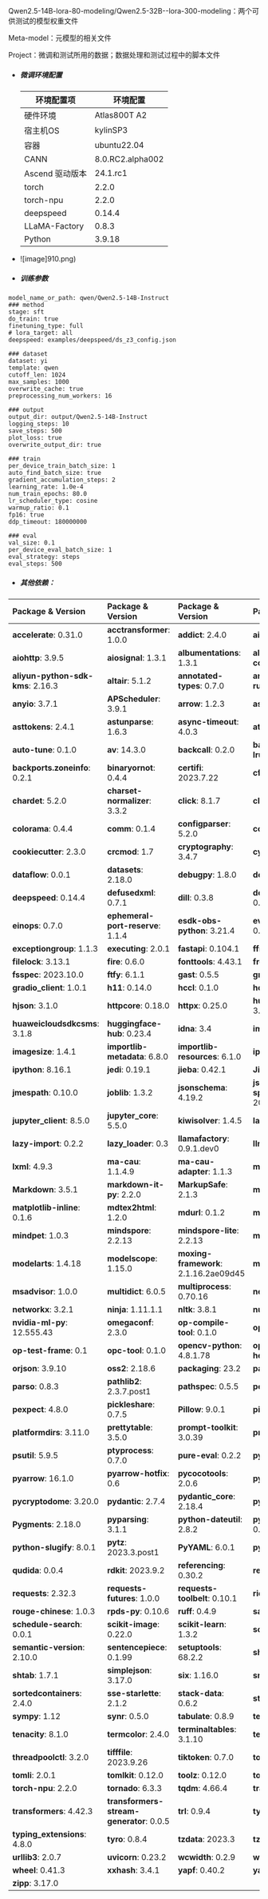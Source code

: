 Qwen2.5-14B-lora-80-modeling/Qwen2.5-32B--lora-300-modeling：两个可供测试的模型权重文件

Meta-model：元模型的相关文件

Project：微调和测试所用的数据；数据处理和测试过程中的脚本文件

- ##### 微调环境配置

  | 环境配置项      | 环境配置         |
  | --------------- | ---------------- |
  | 硬件环境        | Atlas800T A2     |
  | 宿主机OS        | kylinSP3         |
  | 容器            | ubuntu22.04      |
  | CANN            | 8.0.RC2.alpha002 |
  | Ascend 驱动版本 | 24.1.rc1         |
  | torch           | 2.2.0            |
  | torch-npu       | 2.2.0            |
  | deepspeed       | 0.14.4           |
  | LLaMA-Factory   | 0.8.3            |
  | Python          | 3.9.18           |

- ![image]910.png)

- ##### 训练参数

```
model_name_or_path: qwen/Qwen2.5-14B-Instruct
### method
stage: sft
do_train: true
finetuning_type: full
# lora_target: all
deepspeed: examples/deepspeed/ds_z3_config.json

### dataset
dataset: yi
template: qwen
cutoff_len: 1024
max_samples: 1000
overwrite_cache: true
preprocessing_num_workers: 16

### output
output_dir: output/Qwen2.5-14B-Instruct
logging_steps: 10
save_steps: 500
plot_loss: true
overwrite_output_dir: true

### train
per_device_train_batch_size: 1
auto_find_batch_size: true
gradient_accumulation_steps: 2
learning_rate: 1.0e-4
num_train_epochs: 80.0
lr_scheduler_type: cosine
warmup_ratio: 0.1
fp16: true
ddp_timeout: 180000000

### eval
val_size: 0.1
per_device_eval_batch_size: 1
eval_strategy: steps
eval_steps: 500
```

- ##### 其他依赖：

| Package & Version                 | Package & Version                        | Package & Version                     | Package & Version                        |
| :-------------------------------- | :--------------------------------------- | :------------------------------------ | :--------------------------------------- |
| **accelerate**: 0.31.0            | **acctransformer**: 1.0.0                | **addict**: 2.4.0                     | **aiofiles**: 23.2.1                     |
| **aiohttp**: 3.9.5                | **aiosignal**: 1.3.1                     | **albumentations**: 1.3.1             | **aliyun-python-sdk-core**: 2.15.1       |
| **aliyun-python-sdk-kms**: 2.16.3 | **altair**: 5.1.2                        | **annotated-types**: 0.7.0            | **antlr4-python3-runtime**: 4.9.3        |
| **anyio**: 3.7.1                  | **APScheduler**: 3.9.1                   | **arrow**: 1.2.3                      | **ascendebug**: 0.1.0                    |
| **asttokens**: 2.4.1              | **astunparse**: 1.6.3                    | **async-timeout**: 4.0.3              | **attrs**: 23.1.0                        |
| **auto-tune**: 0.1.0              | **av**: 14.3.0                           | **backcall**: 0.2.0                   | **backports.functools-lru-cache**: 1.6.5 |
| **backports.zoneinfo**: 0.2.1     | **binaryornot**: 0.4.4                   | **certifi**: 2023.7.22                | **cffi**: 1.15.1                         |
| **chardet**: 5.2.0                | **charset-normalizer**: 3.3.2            | **click**: 8.1.7                      | **cloudpickle**: 3.0.0                   |
| **colorama**: 0.4.4               | **comm**: 0.1.4                          | **configparser**: 5.2.0               | **contourpy**: 1.1.1                     |
| **cookiecutter**: 2.3.0           | **crcmod**: 1.7                          | **cryptography**: 3.4.7               | **cycler**: 0.12.1                       |
| **dataflow**: 0.0.1               | **datasets**: 2.18.0                     | **debugpy**: 1.8.0                    | **decorator**: 5.1.1                     |
| **deepspeed**: 0.14.4             | **defusedxml**: 0.7.1                    | **dill**: 0.3.8                       | **docstring_parser**: 0.16               |
| **einops**: 0.7.0                 | **ephemeral-port-reserve**: 1.1.4        | **esdk-obs-python**: 3.21.4           | **eval_type_backport**: 0.2.0            |
| **exceptiongroup**: 1.1.3         | **executing**: 2.0.1                     | **fastapi**: 0.104.1                  | **ffmpy**: 0.3.1                         |
| **filelock**: 3.13.1              | **fire**: 0.6.0                          | **fonttools**: 4.43.1                 | **frozenlist**: 1.4.1                    |
| **fsspec**: 2023.10.0             | **ftfy**: 6.1.1                          | **gast**: 0.5.5                       | **gradio**: 4.36.1                       |
| **gradio_client**: 1.0.1          | **h11**: 0.14.0                          | **hccl**: 0.1.0                       | **hccl-parser**: 0.1                     |
| **hjson**: 3.1.0                  | **httpcore**: 0.18.0                     | **httpx**: 0.25.0                     | **huaweicloudsdkcore**: 3.1.8            |
| **huaweicloudsdkcsms**: 3.1.8     | **huggingface-hub**: 0.23.4              | **idna**: 3.4                         | **imageio**: 2.31.6                      |
| **imagesize**: 1.4.1              | **importlib-metadata**: 6.8.0            | **importlib-resources**: 6.1.0        | **ipykernel**: 6.26.0                    |
| **ipython**: 8.16.1               | **jedi**: 0.19.1                         | **jieba**: 0.42.1                     | **Jinja2**: 3.1.2                        |
| **jmespath**: 0.10.0              | **joblib**: 1.3.2                        | **jsonschema**: 4.19.2                | **jsonschema-specifications**: 2023.7.1  |
| **jupyter_client**: 8.5.0         | **jupyter_core**: 5.5.0                  | **kiwisolver**: 1.4.5                 | **latex2mathml**: 3.76.0                 |
| **lazy-import**: 0.2.2            | **lazy_loader**: 0.3                     | **llamafactory**: 0.9.1.dev0          | **llm-engine**: 0.0.1                    |
| **lxml**: 4.9.3                   | **ma-cau**: 1.1.4.9                      | **ma-cau-adapter**: 1.1.3             | **ma-cli**: 1.2.1                        |
| **Markdown**: 3.5.1               | **markdown-it-py**: 2.2.0                | **MarkupSafe**: 2.1.3                 | **matplotlib**: 3.8.0                    |
| **matplotlib-inline**: 0.1.6      | **mdtex2html**: 1.2.0                    | **mdurl**: 0.1.2                      | **metrics**: 0.3.3                       |
| **mindpet**: 1.0.3                | **mindspore**: 2.2.13                    | **mindspore-lite**: 2.2.13            | **mock**: 4.0.3                          |
| **modelarts**: 1.4.18             | **modelscope**: 1.15.0                   | **moxing-framework**: 2.1.16.2ae09d45 | **mpmath**: 1.3.0                        |
| **msadvisor**: 1.0.0              | **multidict**: 6.0.5                     | **multiprocess**: 0.70.16             | **nest-asyncio**: 1.5.8                  |
| **networkx**: 3.2.1               | **ninja**: 1.11.1.1                      | **nltk**: 3.8.1                       | **numpy**: 1.26.1                        |
| **nvidia-ml-py**: 12.555.43       | **omegaconf**: 2.3.0                     | **op-compile-tool**: 0.1.0            | **op-gen**: 0.1                          |
| **op-test-frame**: 0.1            | **opc-tool**: 0.1.0                      | **opencv-python**: 4.8.1.78           | **opencv-python-headless**: 4.8.1.78     |
| **orjson**: 3.9.10                | **oss2**: 2.18.6                         | **packaging**: 23.2                   | **pandas**: 2.1.2                        |
| **parso**: 0.8.3                  | **pathlib2**: 2.3.7.post1                | **pathspec**: 0.5.5                   | **peft**: 0.11.1                         |
| **pexpect**: 4.8.0                | **pickleshare**: 0.7.5                   | **Pillow**: 9.0.1                     | **pip**: 23.3.1                          |
| **platformdirs**: 3.11.0          | **prettytable**: 3.5.0                   | **prompt-toolkit**: 3.0.39            | **protobuf**: 3.20.3                     |
| **psutil**: 5.9.5                 | **ptyprocess**: 0.7.0                    | **pure-eval**: 0.2.2                  | **py-cpuinfo**: 9.0.0                    |
| **pyarrow**: 16.1.0               | **pyarrow-hotfix**: 0.6                  | **pycocotools**: 2.0.6                | **pycparser**: 2.21                      |
| **pycryptodome**: 3.20.0          | **pydantic**: 2.7.4                      | **pydantic_core**: 2.18.4             | **pydub**: 0.25.1                        |
| **Pygments**: 2.18.0              | **pyparsing**: 3.1.1                     | **python-dateutil**: 2.8.2            | **python-multipart**: 0.0.9              |
| **python-slugify**: 8.0.1         | **pytz**: 2023.3.post1                   | **PyYAML**: 6.0.1                     | **pyzmq**: 25.1.1                        |
| **qudida**: 0.0.4                 | **rdkit**: 2023.9.2                      | **referencing**: 0.30.2               | **regex**: 2023.10.3                     |
| **requests**: 2.32.3              | **requests-futures**: 1.0.0              | **requests-toolbelt**: 0.10.1         | **rich**: 13.5.2                         |
| **rouge-chinese**: 1.0.3          | **rpds-py**: 0.10.6                      | **ruff**: 0.4.9                       | **safetensors**: 0.4.3                   |
| **schedule-search**: 0.0.1        | **scikit-image**: 0.22.0                 | **scikit-learn**: 1.3.2               | **scipy**: 1.11.3                        |
| **semantic-version**: 2.10.0      | **sentencepiece**: 0.1.99                | **setuptools**: 68.2.2                | **shellingham**: 1.5.4                   |
| **shtab**: 1.7.1                  | **simplejson**: 3.17.0                   | **six**: 1.16.0                       | **sniffio**: 1.3.0                       |
| **sortedcontainers**: 2.4.0       | **sse-starlette**: 2.1.2                 | **stack-data**: 0.6.2                 | **starlette**: 0.27.0                    |
| **sympy**: 1.12                   | **synr**: 0.5.0                          | **tabulate**: 0.8.9                   | **te**: 0.4.0                            |
| **tenacity**: 8.1.0               | **termcolor**: 2.4.0                     | **terminaltables**: 3.1.10            | **text-unidecode**: 1.3                  |
| **threadpoolctl**: 3.2.0          | **tifffile**: 2023.9.26                  | **tiktoken**: 0.7.0                   | **tokenizers**: 0.19.1                   |
| **tomli**: 2.0.1                  | **tomlkit**: 0.12.0                      | **toolz**: 0.12.0                     | **torch**: 2.2.0                         |
| **torch-npu**: 2.2.0              | **tornado**: 6.3.3                       | **tqdm**: 4.66.4                      | **traitlets**: 5.13.0                    |
| **transformers**: 4.42.3          | **transformers-stream-generator**: 0.0.5 | **trl**: 0.9.4                        | **typer**: 0.12.3                        |
| **typing_extensions**: 4.8.0      | **tyro**: 0.8.4                          | **tzdata**: 2023.3                    | **tzlocal**: 5.0.1                       |
| **urllib3**: 2.0.7                | **uvicorn**: 0.23.2                      | **wcwidth**: 0.2.9                    | **websockets**: 11.0.3                   |
| **wheel**: 0.41.3                 | **xxhash**: 3.4.1                        | **yapf**: 0.40.2                      | **yarl**: 1.9.4                          |
| **zipp**: 3.17.0                  |                                          |                                       |                                          |
